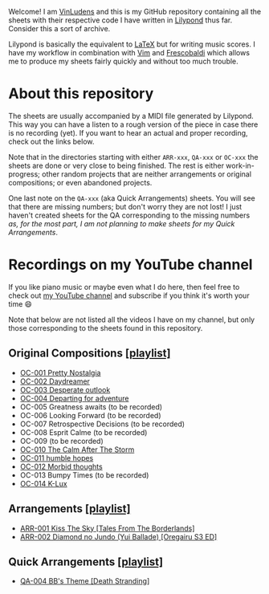 Welcome! I am [VinLudens](https://www.youtube.com/channel/UCdBt0itOxHS80p_yS5fUELw) and this is my GitHub repository containing all the sheets with their respective code I have written in [Lilypond](http://lilypond.org/) thus far. Consider this a sort of archive.

Lilypond is basically the equivalent to [LaTeX](https://www.latex-project.org/) but for writing music scores. I have my workflow in combination with [Vim](https://github.com/niveK77pur/.vim "my vim configs") and [Frescobaldi](http://www.frescobaldi.org/index.html) which allows me to produce my sheets fairly quickly and without too much trouble.

# About this repository

The sheets are usually accompanied by a MIDI file generated by Lilypond. This way you can have a listen to a rough version of the piece in case there is no recording (yet). If you want to hear an actual and proper recording, check out the links below.

Note that in the directories starting with either `ARR-xxx`, `QA-xxx` or `OC-xxx` the sheets are done or very close to being finished. The rest is either work-in-progress; other random projects that are neither arrangements or original compositions; or even abandoned projects. 

One last note on the `QA-xxx` (aka Quick Arrangements) sheets. You will see that there are missing numbers; but don't worry they are not lost! I just haven't created sheets for the QA corresponding to the missing numbers *as, for the most part, I am not planning to make sheets for my Quick Arrangements*. 

# Recordings on my YouTube channel

If you like piano music or maybe even what I do here, then feel free to check out [my YouTube channel](https://www.youtube.com/channel/UCdBt0itOxHS80p_yS5fUELw) and subscribe if you think it's worth your time :smile:

Note that below are not listed all the videos I have on my channel, but only those corresponding to the sheets found in this repository.

## Original Compositions [[playlist]](https://www.youtube.com/playlist?list=PLglSbmjaleK8cqLfM_L5i5wMoTVc7aQEJ)

- [OC-001 Pretty Nostalgia](https://youtu.be/V0jJ3j2m7Oo)
- [OC-002 Daydreamer](https://youtu.be/thI290DK5YI)
- [OC-003 Desperate outlook](https://youtu.be/nijeiKjcjU4)
- [OC-004 Departing for adventure](https://youtu.be/bHGi_Y4HJho)
- OC-005 Greatness awaits (to be recorded)
- OC-006 Looking Forward (to be recorded)
- OC-007 Retrospective Decisions (to be recorded)
- OC-008 Esprit Calme (to be recorded)
- OC-009 (to be recorded)
- [OC-010 The Calm After The Storm](https://youtu.be/OsOJifuqItk)
- [OC-011 humble hopes](https://youtu.be/bFPjuCj_ZB0)
- [OC-012 Morbid thoughts](https://youtu.be/BhO-bKJ2jHc)
- OC-013 Bumpy Times (to be recorded)
- [OC-014 K-Lux](https://youtu.be/ezTdEjCeDI4)

## Arrangements [[playlist]](https://www.youtube.com/playlist?list=PLglSbmjaleK9XPcidmXW_UqWU4VdSH4MW)

- [ARR-001 Kiss The Sky [Tales From The Borderlands]](https://youtu.be/YUVulD8i-EE)
- [ARR-002 Diamond no Jundo (Yui Ballade) [Oregairu S3 ED]](https://youtu.be/-KcgbhGGknI)

## Quick Arrangements [[playlist]](https://www.youtube.com/playlist?list=PLglSbmjaleK_wuwjZ8emiQh07JUpsUUJh)

- [QA-004 BB's Theme [Death Stranding]](https://youtu.be/qfp5m41gQAY)